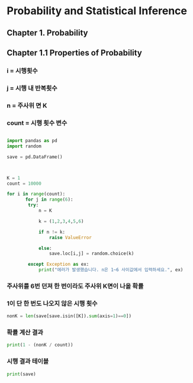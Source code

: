 
# Probability and Statistical Inference


## Chapter 1. Probability
## Chapter 1.1 Properties of Probability



### i = 시행횟수
### j = 시행 내 반복횟수

### n = 주사위 면 K
### count = 시행 횟수 변수

```Python

import pandas as pd
import random

save = pd.DataFrame()



K = 1
count = 10000

for i in range(count):
       for j in range(6):
        try:
            n = K

            k = (1,2,3,4,5,6)

            if n != k:
                raise ValueError

            else:
                save.loc[i,j] = random.choice(k)

        except Exception as ex:
            print("에러가 발생했습니다. n은 1~6 사이값에서 입력하세요.", ex)
```

### 주사위를 6번 던져 한 번이라도 주사위 K면이 나올 확률

### 1이 단 한 번도 나오지 않은 시행 횟수
```Python
nonK = len(save[save.isin([K]).sum(axis=1)==0])
```
### 확률 계산 결과
```Python
print(1 - (nonK / count))
```
### 시행 결과 테이블
```Python
print(save)
```
